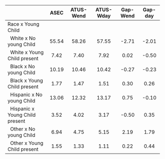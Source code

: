 
|                      |         ASEC |    ATUS-Wend |    ATUS-Wday |     Gap-Wend |      Gap-day |
| -------------------- | :----------: | :----------: | :----------: | :----------: | :----------: |
| Race x Young Child   |              |              |              |              |              |
| &nbsp;&nbsp;White x No young Child |        55.54 |        58.26 |        57.55 |        -2.71 |        -2.01 |
| &nbsp;&nbsp;White x Young Child present |         7.42 |         7.40 |         7.92 |         0.02 |        -0.50 |
| &nbsp;&nbsp;Black x No young Child |        10.19 |        10.46 |        10.42 |        -0.27 |        -0.23 |
| &nbsp;&nbsp;Black x Young Child present |         1.77 |         1.47 |         1.51 |         0.30 |         0.26 |
| &nbsp;&nbsp;Hispanic x No young Child |        13.06 |        12.32 |        13.17 |         0.75 |        -0.10 |
| &nbsp;&nbsp;Hispanic x Young Child present |         3.52 |         4.02 |         3.17 |        -0.50 |         0.35 |
| &nbsp;&nbsp;Other x No young Child |         6.94 |         4.75 |         5.15 |         2.19 |         1.79 |
| &nbsp;&nbsp;Other x Young Child present |         1.55 |         1.33 |         1.11 |         0.22 |         0.44 |

